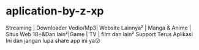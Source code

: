 # aplication-by-z-xp
Streaming | Downloader Vedio/Mp3| Website Lainnya² | Manga &amp; Anime | Situs Web 18+&amp;Dan lain²|Game | TV | film dan lain² Support Terus Aplikasi Ini dan jangan lupa share app ini ya😚
